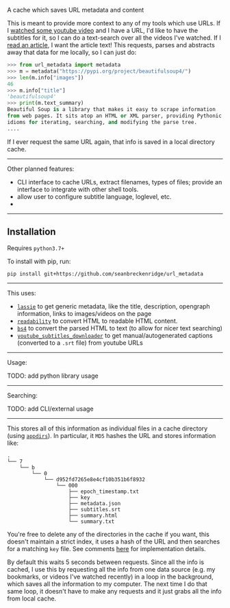 A cache which saves URL metadata and content

This is meant to provide more context to any of my tools which use URLs. If I [watched some youtube video](https://github.com/seanbreckenridge/mpv-sockets/blob/master/DAEMON.md) and I have a URL, I'd like to have the subtitles for it, so I can do a text-search over all the videos I've watched. If I [read an article](https://github.com/seanbreckenridge/ffexport), I want the article text! This requests, parses and abstracts away that data for me locally, so I can just do:

```python
>>> from url_metadata import metadata
>>> m = metadata("https://pypi.org/project/beautifulsoup4/")
>>> len(m.info["images"])
46
>>> m.info["title"]
'beautifulsoup4'
>>> print(m.text_summary)
Beautiful Soup is a library that makes it easy to scrape information
from web pages. It sits atop an HTML or XML parser, providing Pythonic
idioms for iterating, searching, and modifying the parse tree.
....
```

If I ever request the same URL again, that info is saved in a local directory cache.

---

Other planned features:

- CLI interface to cache URLs, extract filenames, types of files; provide an interface to integrate with other shell tools.
- allow user to configure subtitle language, loglevel, etc.
-

---

## Installation

Requires `python3.7+`

To install with pip, run:

    pip install git+https://github.com/seanbreckenridge/url_metadata

---

This uses:

- [`lassie`](https://github.com/michaelhelmick/lassie) to get generic metadata, like the title, description, opengraph information, links to images/videos on the page
- [`readability`](https://github.com/buriy/python-readability) to convert HTML to readable HTML content.
- [`bs4`](https://pypi.org/project/beautifulsoup4/) to convert the parsed HTML to text (to allow for nicer text searching)
- [`youtube_subtitles_downloader`](https://github.com/seanbreckenridge/youtube_subtitles_downloader) to get manual/autogenerated captions (converted to a `.srt` file) from youtube URLs

---

Usage:

TODO: add python library usage

---

Searching:

TODO: add CLI/external usage

---

This stores all of this information as individual files in a cache directory (using [`appdirs`](https://github.com/ActiveState/appdirs)). In particular, it `MD5` hashes the URL and stores information like:

```
.
└── 7
    └── b
        └── 0
            └── d952fd7265e8e4cf10b351b6f8932
                └── 000
                    ├── epoch_timestamp.txt
                    ├── key
                    ├── metadata.json
                    ├── subtitles.srt
                    ├── summary.html
                    └── summary.txt
```

You're free to delete any of the directories in the cache if you want, this doesn't maintain a strict index, it uses a hash of the URL and then searches for a matching `key` file. See comments [here](https://github.com/seanbreckenridge/url_metadata/blob/master/src/url_metadata/cache.py) for implementation details.

By default this waits 5 seconds between requests. Since all the info is cached, I use this by requesting all the info from one data source (e.g. my bookmarks, or videos I've watched recently) in a loop in the background, which saves all the information to my computer. The next time I do that same loop, it doesn't have to make any requests and it just grabs all the info from local cache.

